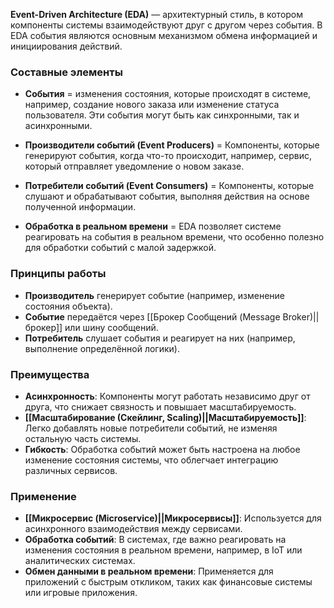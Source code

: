 **Event-Driven Architecture (EDA)** — архитектурный стиль, в котором компоненты системы взаимодействуют друг с другом через события. В EDA события являются основным механизмом обмена информацией и инициирования действий.


### Составные элементы

- **События** = изменения состояния, которые происходят в системе, например, создание нового заказа или изменение статуса пользователя. Эти события могут быть как синхронными, так и асинхронными.
  
- **Производители событий (Event Producers)** = Компоненты, которые генерируют события, когда что-то происходит, например, сервис, который отправляет уведомление о новом заказе.

- **Потребители событий (Event Consumers)** =  Компоненты, которые слушают и обрабатывают события, выполняя действия на основе полученной информации.

- **Обработка в реальном времени** = EDA позволяет системе реагировать на события в реальном времени, что особенно полезно для обработки событий с малой задержкой.  


### Принципы работы

- **Производитель** генерирует событие (например, изменение состояния объекта).
- **Событие** передаётся через [[Брокер Сообщений (Message Broker)||брокер]] или шину сообщений.
- **Потребитель** слушает события и реагирует на них (например, выполнение определённой логики).


### Преимущества

- **Асинхронность**: Компоненты могут работать независимо друг от друга, что снижает связность и повышает масштабируемость.
- **[[Масштабирование (Скейлинг, Scaling)||Масштабируемость]]**: Легко добавлять новые потребители событий, не изменяя остальную часть системы.
- **Гибкость**: Обработка событий может быть настроена на любое изменение состояния системы, что облегчает интеграцию различных сервисов.


### Применение

- **[[Микросервис (Microservice)||Микросервисы]]**: Используется для асинхронного взаимодействия между сервисами.
- **Обработка событий**: В системах, где важно реагировать на изменения состояния в реальном времени, например, в IoT или аналитических системах.
- **Обмен данными в реальном времени**: Применяется для приложений с быстрым откликом, таких как финансовые системы или игровые приложения.